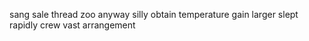 sang sale thread zoo anyway silly obtain temperature gain larger slept rapidly crew vast arrangement